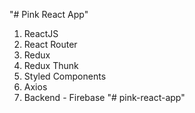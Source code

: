 "# Pink React App"

1) ReactJS
2) React Router
3) Redux
4) Redux Thunk
5) Styled Components
6) Axios
7) Backend - Firebase
"# pink-react-app" 
